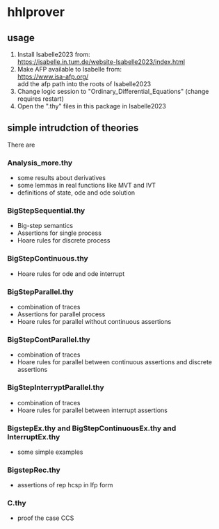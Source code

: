 # hhlprover
## usage
   1. Install Isabelle2023 from:<br>
        https://isabelle.in.tum.de/website-Isabelle2023/index.html  <br>
   2. Make AFP available to Isabelle from:<br>
	https://www.isa-afp.org/ <br>
      add the afp path into the roots of Isabelle2023 <br>
   3. Change logic session to "Ordinary_Differential_Equations" (change requires restart) <br>
   4. Open the ".thy" files in this package in Isabelle2023 <br>

## simple intrudction of theories
There are
### Analysis_more.thy
  * some results about derivatives   
  * some lemmas in real functions like MVT and IVT  
  * definitions of state, ode and ode solution
      
### BigStepSequential.thy
  * Big-step semantics 
  * Assertions for single process
  * Hoare rules for discrete process
      
### BigStepContinuous.thy
  * Hoare rules for ode and ode interrupt
      
### BigStepParallel.thy
  * combination of traces
  * Assertions for parallel process
  * Hoare rules for parallel without continuous assertions
      
### BigStepContParallel.thy
  * combination of traces
  * Hoare rules for parallel between continuous assertions and discrete assertions

### BigStepInterryptParallel.thy
  * combination of traces
  * Hoare rules for parallel between interrupt assertions

### BigstepEx.thy and BigStepContinuousEx.thy and InterruptEx.thy
  * some simple examples

### BigstepRec.thy
  * assertions of rep hcsp in lfp form

### C.thy
  * proof the case CCS
